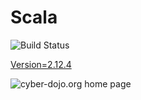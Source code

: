 # Scala

![Build Status](https://travis-ci.org/cyber-dojo-languages/scala.svg?branch=master)

[Version=2.12.4]((https://github.com/cyber-dojo-languages/scala/blob/master/check_version.sh))

![cyber-dojo.org home page](https://github.com/cyber-dojo/cyber-dojo/blob/master/shared/home_page_snaphot.png)

